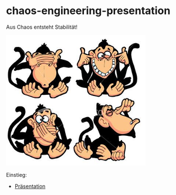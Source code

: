 # chaos-engineering-presentation

Aus Chaos entsteht Stabilität!

![](pictures/2002208.jpg)

Einstieg: 
* [Präsentation](https://pages.github.com/benjitrapp/chaos-engineering/)
